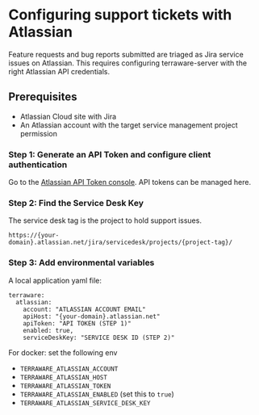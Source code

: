 # Configuring support tickets with Atlassian

Feature requests and bug reports submitted are triaged as Jira service issues on Atlassian. This requires configuring terraware-server with the right Atlassian API credentials. 

## Prerequisites

- Atlassian Cloud site with Jira
- An Atlassian account with the target service management project permission

### Step 1: Generate an API Token and configure client authentication

Go to the [Atlassian API Token console](https://id.atlassian.com/manage-profile/security/api-tokens). API tokens can be managed here.

### Step 2: Find the Service Desk Key

The service desk tag is the project to hold support issues.

`https://{your-domain}.atlassian.net/jira/servicedesk/projects/{project-tag}/`

### Step 3: Add environmental variables

A local application yaml file:
```
terraware:
  atlassian:
    account: "ATLASSIAN ACCOUNT EMAIL"
    apiHost: "{your-domain}.atlassian.net"
    apiToken: "API TOKEN (STEP 1)"
    enabled: true,
    serviceDeskKey: "SERVICE DESK ID (STEP 2)"
```

For docker: set the following env

- `TERRAWARE_ATLASSIAN_ACCOUNT`
- `TERRAWARE_ATLASSIAN_HOST`
- `TERRAWARE_ATLASSIAN_TOKEN`
- `TERRAWARE_ATLASSIAN_ENABLED` (set this to `true`)
- `TERRAWARE_ATLASSIAN_SERVICE_DESK_KEY`

